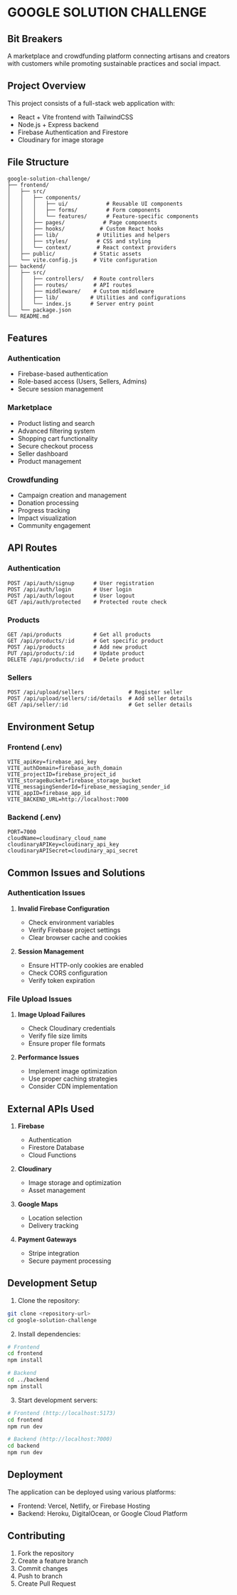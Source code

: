 # GOOGLE SOLUTION CHALLENGE
## Bit Breakers

A marketplace and crowdfunding platform connecting artisans and creators with customers while promoting sustainable practices and social impact.

## Project Overview

This project consists of a full-stack web application with:
- React + Vite frontend with TailwindCSS
- Node.js + Express backend
- Firebase Authentication and Firestore
- Cloudinary for image storage

## File Structure

```
google-solution-challenge/
├── frontend/
│   ├── src/
│   │   ├── components/
│   │   │   ├── ui/            # Reusable UI components
│   │   │   ├── forms/         # Form components
│   │   │   └── features/      # Feature-specific components
│   │   ├── pages/            # Page components
│   │   ├── hooks/           # Custom React hooks
│   │   ├── lib/            # Utilities and helpers
│   │   ├── styles/         # CSS and styling
│   │   └── context/        # React context providers
│   ├── public/            # Static assets
│   └── vite.config.js     # Vite configuration
├── backend/
│   ├── src/
│   │   ├── controllers/   # Route controllers
│   │   ├── routes/        # API routes
│   │   ├── middleware/    # Custom middleware
│   │   ├── lib/          # Utilities and configurations
│   │   └── index.js      # Server entry point
│   └── package.json
└── README.md
```

## Features

### Authentication
- Firebase-based authentication
- Role-based access (Users, Sellers, Admins)
- Secure session management

### Marketplace
- Product listing and search
- Advanced filtering system
- Shopping cart functionality
- Secure checkout process
- Seller dashboard
- Product management

### Crowdfunding
- Campaign creation and management
- Donation processing
- Progress tracking
- Impact visualization
- Community engagement

## API Routes

### Authentication
```http
POST /api/auth/signup      # User registration
POST /api/auth/login       # User login
POST /api/auth/logout      # User logout
GET /api/auth/protected    # Protected route check
```

### Products
```http
GET /api/products          # Get all products
GET /api/products/:id      # Get specific product
POST /api/products         # Add new product
PUT /api/products/:id      # Update product
DELETE /api/products/:id   # Delete product
```

### Sellers
```http
POST /api/upload/sellers              # Register seller
POST /api/upload/sellers/:id/details  # Add seller details
GET /api/seller/:id                   # Get seller details
```

## Environment Setup

### Frontend (.env)
```env
VITE_apiKey=firebase_api_key
VITE_authDomain=firebase_auth_domain
VITE_projectID=firebase_project_id
VITE_storageBucket=firebase_storage_bucket
VITE_messagingSenderId=firebase_messaging_sender_id
VITE_appID=firebase_app_id
VITE_BACKEND_URL=http://localhost:7000
```

### Backend (.env)
```env
PORT=7000
cloudName=cloudinary_cloud_name
cloudinaryAPIKey=cloudinary_api_key
cloudinaryAPISecret=cloudinary_api_secret
```

## Common Issues and Solutions

### Authentication Issues
1. **Invalid Firebase Configuration**
   - Check environment variables
   - Verify Firebase project settings
   - Clear browser cache and cookies

2. **Session Management**
   - Ensure HTTP-only cookies are enabled
   - Check CORS configuration
   - Verify token expiration

### File Upload Issues
1. **Image Upload Failures**
   - Check Cloudinary credentials
   - Verify file size limits
   - Ensure proper file formats

2. **Performance Issues**
   - Implement image optimization
   - Use proper caching strategies
   - Consider CDN implementation

## External APIs Used

1. **Firebase**
   - Authentication
   - Firestore Database
   - Cloud Functions

2. **Cloudinary**
   - Image storage and optimization
   - Asset management

3. **Google Maps**
   - Location selection
   - Delivery tracking

4. **Payment Gateways**
   - Stripe integration
   - Secure payment processing

## Development Setup

1. Clone the repository:
```bash
git clone <repository-url>
cd google-solution-challenge
```

2. Install dependencies:
```bash
# Frontend
cd frontend
npm install

# Backend
cd ../backend
npm install
```

3. Start development servers:
```bash
# Frontend (http://localhost:5173)
cd frontend
npm run dev

# Backend (http://localhost:7000)
cd backend
npm run dev
```

## Deployment

The application can be deployed using various platforms:
- Frontend: Vercel, Netlify, or Firebase Hosting
- Backend: Heroku, DigitalOcean, or Google Cloud Platform

## Contributing

1. Fork the repository
2. Create a feature branch
3. Commit changes
4. Push to branch
5. Create Pull Request



